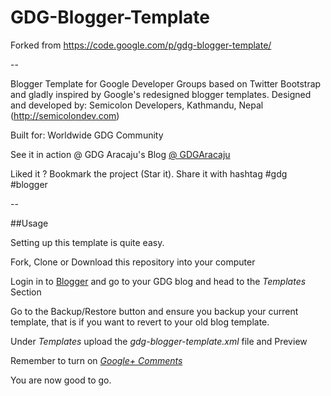GDG-Blogger-Template
====================

Forked from https://code.google.com/p/gdg-blogger-template/

--

Blogger Template for Google Developer Groups based on Twitter Bootstrap and gladly inspired by Google's redesigned blogger templates. Designed and developed by: Semicolon Developers, Kathmandu, Nepal (http://semicolondev.com)

Built for: Worldwide GDG Community

See it in action @ GDG Aracaju's Blog [@ GDGAracaju](http://gdgaracaju.com.br)

Liked it ? Bookmark the project (Star it). Share it with hashtag #gdg #blogger

--

##Usage

Setting up this template is quite easy.

Fork, Clone or Download this repository into your computer

Login in to [Blogger](http://blogger.com) and go to your GDG blog and head to the *Templates* Section

Go to the Backup/Restore button and ensure you backup your current template, that is if you want to revert to your old
blog template.

Under *Templates* upload the *gdg-blogger-template.xml* file and Preview

Remember to turn on [*Google+ Comments*](https://support.google.com/blogger/answer/2677294) 

You are now good to go.

